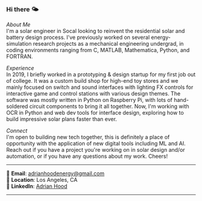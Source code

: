 ### Hi there 🌤️
*About Me*  
I'm a solar engineer in Socal looking to reinvent the residential solar and battery design process. I've previously worked on several energy-simulation research projects as a mechanical engineering undergrad, in coding environments ranging from C, MATLAB, Mathematica, Python, and FORTRAN. 

*Experience*  
In 2019, I briefly worked in a prototyping & design startup for my first job out of college. It was a custom build shop for high-end toy stores and we mainly focused on switch and sound interfaces with lighting FX controls for interactive game and control stations with various design themes. The software was mostly written in Python on Raspberry Pi, with lots of hand-soldered circuit components to bring it all together. Now, I'm working with OCR in Python and web dev tools for interface design, exploring how to build impressive solar plans faster than ever.

*Connect*  
I'm open to building new tech together, this is definitely a place of opportunity with the application of new digital tools including ML and AI. Reach out if you have a project you're working on in solar design and/or automation, or if you have any questions about my work. Cheers!  

---

📧 **Email**: [adrianhoodenergy@gmail.com](mailto:adrianhoodenergy@gmail.com)  
📍 **Location**: Los Angeles, CA  
🔗 **LinkedIn**: [Adrian Hood](https://www.linkedin.com/in/adrian-hood)

---
<!--
**adrianmhood/adrianmhood** is a ✨ _special_ ✨ repository because its `README.md` (this file) appears on your GitHub profile.

-->
